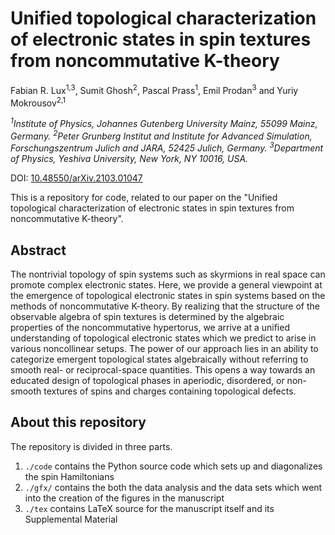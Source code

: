 # Unified topological characterization of electronic states in spin textures from noncommutative K-theory

Fabian R. Lux<sup>1,3</sup>, Sumit Ghosh<sup>2</sup>, Pascal Prass<sup>1</sup>, Emil Prodan<sup>3</sup> and Yuriy Mokrousov<sup>2,1</sup>

*<sup>1</sup>Institute of Physics, Johannes Gutenberg University Mainz, 55099 Mainz, Germany.*
*<sup>2</sup>Peter Grunberg Institut and Institute for Advanced Simulation, Forschungszentrum Julich and JARA, 52425 Julich, Germany.*
*<sup>3</sup>Department of Physics, Yeshiva University, New York, NY 10016, USA.*

DOI: [10.48550/arXiv.2103.01047](https://doi.org/10.48550/arXiv.2103.01047)

This is a repository for code, related to our paper on the "Unified topological characterization of electronic states in spin textures from noncommutative K-theory".

## Abstract

The nontrivial topology of spin systems such as skyrmions in real space can promote complex electronic states. Here, we provide a general viewpoint at the emergence of topological electronic states in spin systems based on the methods of noncommutative K-theory. By realizing that the structure of the observable algebra of spin textures is determined by the algebraic properties of the noncommutative hypertorus, we arrive at a unified understanding of topological electronic states which we predict to arise in various noncollinear setups. The power of our approach lies in an ability to categorize emergent topological states algebraically without referring to smooth real- or reciprocal-space quantities. This opens a way towards an educated design of topological phases in aperiodic, disordered, or non-smooth textures of spins and charges containing topological defects.

## About this repository

The repository is divided in three parts. 

1. `./code` contains the Python source code which sets up and diagonalizes the spin Hamiltonians
2. `./gfx/` contains the both the data analysis and the data sets which went into the creation of the figures in the manuscript
3. `./tex` contains LaTeX source for the manuscript itself and its Supplemental Material
